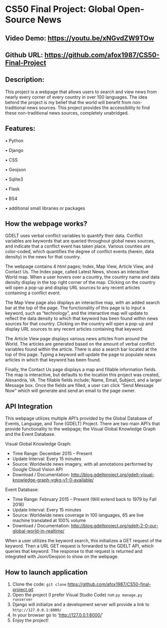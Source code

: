 # CS50 Final Project: Global Open-Source News
## Video Demo: https://youtu.be/xNGvdZW9TOw
## Github URL: https://github.com/afox1987/CS50-Final-Project

## Description:
This project is a webpage that allows users to search and view news from nearly every corner of every country in over 100 languages. The idea behind the project is my belief that the world will benefit from non-traditional news sources. This project provides the accessibility to find these non-traditional news sources, completely unabridged.

## Features:

•	Python

•	Django

•	CSS

•	Geojson

•	Sqlite3

•	Flask

•	BS4

•	additional small libraries or packages

## How the webpage works?

GDELT uses verbal conflict variables to quantify their data. Conflict variables are keywords that are queried throughout global news sources, and indicate that a conflict event has taken place. Various counties are color-coded, which quantifies the degree of conflict events (herein, data density) in the news for that country.

The webpage contains 4 html pages; Index, Map View, Article View, and Contact Us. The Index page, called Latest News, shows an interactive World map. When a user hovers over a country, the country name and data density display in the top right corner of the map. Clicking on the country will open a pop-up and display URL sources to any recent articles containing a conflict event.

The Map View page also displays an interactive map, with an added search bar at the top of the page. The functionality of this page is to input a keyword, such as “technology”, and the interactive map will update to reflect the data density to which that keyword has been found within news sources for that country. Clicking on the country will open a pop-up and display URL sources to any recent articles containing that keyword.

The Article View page displays various news articles from around the World. The articles are generated based on the amount of verbal conflict variables found within the article. There is also a search bar located at the top of this page. Typing a keyword will update the page to populate news articles in which that keyword has been found.

Finally, the Contact Us page displays a map and fillable information fields. The map is interactive, but defaults to the location this project was created, Alexandria, VA. The fillable fields include; Name, Email, Subject, and a larger Message box. Once the fields are filled, a user can click “Send Message Now” which will generate and send an email to the page owner.

## API Integration

This webpage utilizes multiple API’s provided by the Global Database of Events, Language, and Tone (GDELT) Project. There are two main API’s that provide functionality to the webpage; the Visual Global Knowledge Graph and the Event Database.

Visual Global Knowledge Graph:
- Time Range: December 2015 – Present
- Update Interval: Every 15 minutes
- Source: Worldwide news imagery, with all annotations performed by Google Cloud Vision API
- Download / Documentation: http://blog.gdeltproject.org/gdelt-visual-knowledge-graph-vgkg-v1-0-available/

Event Database:
- Time Range: February 2015 – Present (Will extend back to 1979 by Fall 2016)
- Update Interval: Every 15 minutes
- Source: Worldwide news coverage in 100 languages, 65 are live machine translated at 100% volume
- Download / Documentation: http://blog.gdeltproject.org/gdelt-2-0-our-global-world-in-realtime/

When a user utilizes the keyword search, this initializes a GET request of the keyword. Then a URL GET request is forwarded to the GDELT API, which queries that keyword. The response to that request is returned and integrated with Json/Geojson to show on the webpage.

## How to launch application
1.	Clone the code: `git clone` https://github.com/afox1987/CS50-final-project.git
2.	Open the project (I prefer Visual Studio Code) run `py manage.py runserver`
3.	Django will initialize and a development server will provide a link to `http://127.0.0.1:8000/`
4.	In your browser go to 'http://127.0.0.1:8000/'
5.	Enjoy the project!

